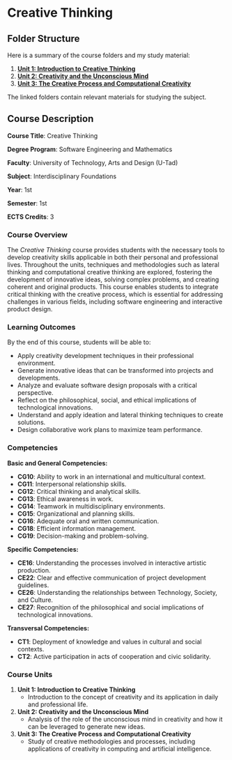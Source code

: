 # Creative Thinking 

## **Folder Structure**

Here is a summary of the course folders and my study material:

1. [**Unit 1: Introduction to Creative Thinking**](Unit_1/)
2. [**Unit 2: Creativity and the Unconscious Mind**](Unit_2/)
3. [**Unit 3: The Creative Process and Computational Creativity**](Unit_3/)

The linked folders contain relevant materials for studying the subject. 

## **Course Description**

**Course Title**: Creative Thinking

**Degree Program**: Software Engineering and Mathematics

**Faculty**: University of Technology, Arts and Design (U-Tad)

**Subject**: Interdisciplinary Foundations

**Year**: 1st

**Semester**: 1st

**ECTS Credits**: 3

### **Course Overview**

The *Creative Thinking* course provides students with the necessary tools to develop creativity skills applicable in both their personal and professional lives. Throughout the units, techniques and methodologies such as lateral thinking and computational creative thinking are explored, fostering the development of innovative ideas, solving complex problems, and creating coherent and original products. This course enables students to integrate critical thinking with the creative process, which is essential for addressing challenges in various fields, including software engineering and interactive product design.

### **Learning Outcomes**

By the end of this course, students will be able to:

- Apply creativity development techniques in their professional environment.
- Generate innovative ideas that can be transformed into projects and developments.
- Analyze and evaluate software design proposals with a critical perspective.
- Reflect on the philosophical, social, and ethical implications of technological innovations.
- Understand and apply ideation and lateral thinking techniques to create solutions.
- Design collaborative work plans to maximize team performance.

### **Competencies**

**Basic and General Competencies:**

- **CG10**: Ability to work in an international and multicultural context.
- **CG11**: Interpersonal relationship skills.
- **CG12**: Critical thinking and analytical skills.
- **CG13**: Ethical awareness in work.
- **CG14**: Teamwork in multidisciplinary environments.
- **CG15**: Organizational and planning skills.
- **CG16**: Adequate oral and written communication.
- **CG18**: Efficient information management.
- **CG19**: Decision-making and problem-solving.

**Specific Competencies:**

- **CE16**: Understanding the processes involved in interactive artistic production.
- **CE22**: Clear and effective communication of project development guidelines.
- **CE26**: Understanding the relationships between Technology, Society, and Culture.
- **CE27**: Recognition of the philosophical and social implications of technological innovations.

**Transversal Competencies:**

- **CT1**: Deployment of knowledge and values in cultural and social contexts.
- **CT2**: Active participation in acts of cooperation and civic solidarity.

### **Course Units**

1. **Unit 1: Introduction to Creative Thinking**
    - Introduction to the concept of creativity and its application in daily and professional life.
2. **Unit 2: Creativity and the Unconscious Mind**
    - Analysis of the role of the unconscious mind in creativity and how it can be leveraged to generate new ideas.
3. **Unit 3: The Creative Process and Computational Creativity**
    - Study of creative methodologies and processes, including applications of creativity in computing and artificial intelligence.
